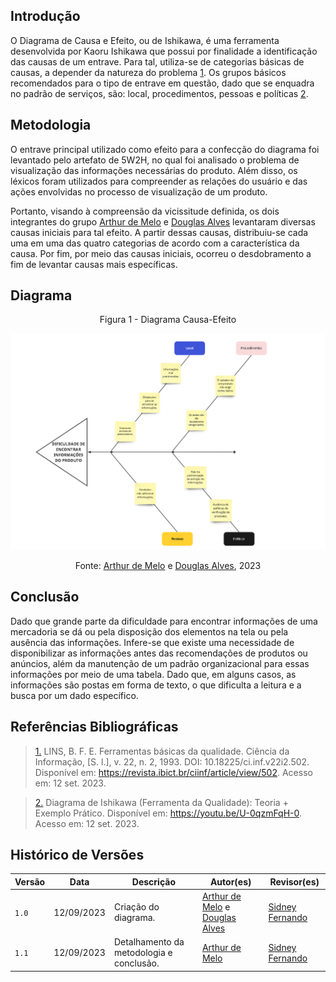 ## Introdução

O Diagrama de Causa e Efeito, ou de Ishikawa, é uma ferramenta desenvolvida por Kaoru Ishikawa que possui por finalidade a identificação das causas de um entrave. Para tal, utiliza-se de categorias básicas de causas, a depender da natureza do problema [1](#referências-bibliográficas). Os grupos básicos recomendados para o tipo de entrave em questão, dado que se enquadra no padrão de serviços, são: local, procedimentos, pessoas e políticas [2](#referências-bibliográficas). 

## Metodologia 

O entrave principal utilizado como efeito para a confecção do diagrama foi levantado pelo artefato de 5W2H, no qual foi analisado o problema de visualização das informações necessárias do produto. Além disso, os léxicos foram utilizados para compreender as relações do usuário e das ações envolvidas no processo de visualização de um produto.

Portanto, visando à compreensão da vicissitude definida, os dois integrantes do grupo [Arthur de Melo](https://github.com/arthurmlv) e [Douglas Alves](https://github.com/dougalvs) levantaram diversas causas iniciais para tal efeito. A partir dessas causas, distribuiu-se cada uma em uma das quatro categorias de acordo com a característica da causa. Por fim, por meio das causas iniciais, ocorreu o desdobramento a fim de levantar causas mais específicas.

## Diagrama 

<!-- <iframe width="768" height="432" src="https://miro.com/app/live-embed/uXjVMmeFF9o=/?moveToViewport=1971,-1737,3492,1730&embedId=192965594030" frameborder="0" scrolling="no" allow="fullscreen; clipboard-read; clipboard-write" allowfullscreen></iframe> -->

<center>

Figura 1 - Diagrama Causa-Efeito

<p align="center">
    <a href="../assets/diagrama-causa-efeito.png"><img src="../assets/diagrama-causa-efeito.png" alt="Diagrama Causa-Efeito" width="1000"/></a></br>
</p>

<font>Fonte: [Arthur de Melo](https://github.com/arthurmlv) e [Douglas Alves](https://github.com/dougalvs), 2023</font>

</center>

## Conclusão

Dado que grande parte da dificuldade para encontrar informações de uma mercadoria se dá ou pela disposição dos elementos na tela ou pela ausência das informações. Infere-se que existe uma necessidade de disponibilizar as informações antes das recomendações de produtos ou anúncios, além da manutenção de um padrão organizacional para essas informações por meio de uma tabela. Dado que, em alguns casos, as informações são postas em forma de texto, o que dificulta a leitura e a busca por um dado específico.

## Referências Bibliográficas

> <a id="REF1" href="#anchor_1">1.</a> LINS, B. F. E. Ferramentas básicas da qualidade. Ciência da Informação, [S. l.], v. 22, n. 2, 1993. DOI: 10.18225/ci.inf.v22i2.502. Disponível em: https://revista.ibict.br/ciinf/article/view/502. Acesso em: 12 set. 2023.

> <a id="REF2" href="#anchor_2">2.</a> Diagrama de Ishikawa (Ferramenta da Qualidade): Teoria + Exemplo Prático. Disponível em: <https://youtu.be/U-0qzmFqH-0>. Acesso em: 12 set. 2023.

## Histórico de Versões

| Versão | Data       | Descrição                                    | Autor(es)                                        | Revisor(es)                                      |
| ------ | ---------- | -------------------------------------------- | ------------------------------------------------ | ------------------------------------------------ |
| `1.0`  | 12/09/2023 | Criação do diagrama.                           | [Arthur de Melo](https://github.com/arthurmlv) e [Douglas Alves](https://github.com/dougalvs) | [Sidney Fernando](https://github.com/nando3d3) |
| `1.1`  | 12/09/2023 | Detalhamento da metodologia e conclusão.             | [Arthur de Melo](https://github.com/arthurmlv) | [Sidney Fernando](https://github.com/nando3d3) |
